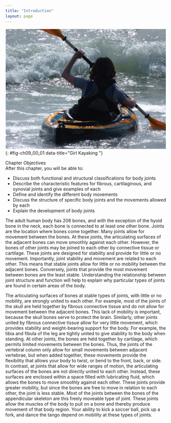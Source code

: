 ```yaml
---
title: "Introduction"
layout: page
---
```



<?cnx.eoc class="summary" title="Chapter Review"?>

<?cnx.eoc class="interactive-exercise" title="Interactive Link Questions"?>

<?cnx.eoc class="multiple-choice" title="Review Questions" ?>

<?cnx.eoc class="free-response" title="Critical Thinking Questions"?>

 ![This picture shows a girl kayaking in the ocean.](../resources/900_Girl_Kayaking.jpg "Without joints, body movements would be impossible. (credit: Graham Richardson/flickr.com)"){: #fig-ch09_00_01 data-title="Girl Kayaking "}

<div data-type="note" id="eip-515" class="chapter-objectives" markdown="1">
<div data-type="title">
Chapter Objectives
</div>
After this chapter, you will be able to:

* Discuss both functional and structural classifications for body joints
* Describe the characteristic features for fibrous, cartilaginous, and synovial joints and give examples of each
* Define and identify the different body movements
* Discuss the structure of specific body joints and the movements allowed by each
* Explain the development of body joints

</div>

The adult human body has 206 bones, and with the exception of the hyoid bone in the neck, each bone is connected to at least one other bone. Joints are the location where bones come together. Many joints allow for movement between the bones. At these joints, the articulating surfaces of the adjacent bones can move smoothly against each other. However, the bones of other joints may be joined to each other by connective tissue or cartilage. These joints are designed for stability and provide for little or no movement. Importantly, joint stability and movement are related to each other. This means that stable joints allow for little or no mobility between the adjacent bones. Conversely, joints that provide the most movement between bones are the least stable. Understanding the relationship between joint structure and function will help to explain why particular types of joints are found in certain areas of the body.

The articulating surfaces of bones at stable types of joints, with little or no mobility, are strongly united to each other. For example, most of the joints of the skull are held together by fibrous connective tissue and do not allow for movement between the adjacent bones. This lack of mobility is important, because the skull bones serve to protect the brain. Similarly, other joints united by fibrous connective tissue allow for very little movement, which provides stability and weight-bearing support for the body. For example, the tibia and fibula of the leg are tightly united to give stability to the body when standing. At other joints, the bones are held together by cartilage, which permits limited movements between the bones. Thus, the joints of the vertebral column only allow for small movements between adjacent vertebrae, but when added together, these movements provide the flexibility that allows your body to twist, or bend to the front, back, or side. In contrast, at joints that allow for wide ranges of motion, the articulating surfaces of the bones are not directly united to each other. Instead, these surfaces are enclosed within a space filled with lubricating fluid, which allows the bones to move smoothly against each other. These joints provide greater mobility, but since the bones are free to move in relation to each other, the joint is less stable. Most of the joints between the bones of the appendicular skeleton are this freely moveable type of joint. These joints allow the muscles of the body to pull on a bone and thereby produce movement of that body region. Your ability to kick a soccer ball, pick up a fork, and dance the tango depend on mobility at these types of joints.

